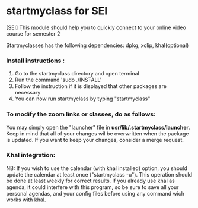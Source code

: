 # startmyclass for SEI
[SEI] This module should help you to quickly connect to your online video course for semester 2

Startmyclasses has the following dependencies:
dpkg, xclip, khal(optional)

### Install instructions :

1) Go to the startmyclass directory and open terminal
2) Run the command 'sudo ./INSTALL'
3) Follow the instruction if it is displayed that other packages are necessary
4) You can now run startmyclass by typing "startmyclass"



### To modify the zoom links or classes, do as follows:
You may simply open the "launcher" file in **usr/lib/.startmyclass/launcher**. Keep in mind that all of your changes wil be overwritten when the package is updated. If you want to keep your changes, consider a merge request.

### Khal integration:
NB:
If you wish to use the calendar (with khal installed) option, you should update the calendar at least once ("startmyclass -u"). This operation should be done at least weekly for correct results.
If you already use khal as agenda, it could interfere with this program, so be sure to save all your personal agendas, and your config files before using any command wich works with khal.
